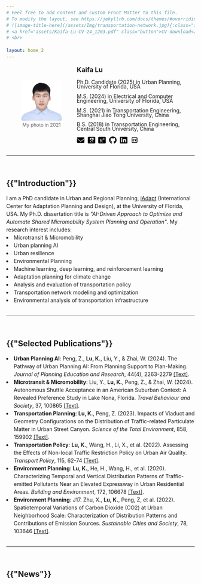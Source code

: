 ```yaml
---
# Feel free to add content and custom Front Matter to this file.
# To modify the layout, see https://jekyllrb.com/docs/themes/#overriding-theme-defaults
# ![image-title-here](/assets/Img/transportation-network.jpg){:class="img-responsive"}
# <a href="assets/Kaifa-Lu-CV-24_1203.pdf" class="button">CV download</a>
# <br>

layout: home_2
---
```


<div style="display: flex; align-items: center;">
  <figure style="text-align: center;">
    <img src="assets/Portrait_Kaifa.jpg" alt="Kaifa" style="width: 170px; margin-right: 12px; border-radius: 4px;">
    <figcaption style="font-size: 0.9em; color: #666;line-height: 1.5;">My photo in 2021</figcaption>
  </figure>
  <div>
    <span style="font-weight: bold;font-size: 1.25em;line-height: 1.5;">Kaifa Lu</span>
    <style>
      p {
        line-height: 0.85;
      }
    </style>
    <p>Ph.D. Candidate (2025) in Urban Planning, University of Florida, USA</p>
    <p>M.S. (2024) in Electrical and Computer Engineering, University of Florida, USA</p>
    <p>M.S. (2021) in Transportation Engineering, Shanghai Jiao Tong University, China</p>
    <p>B.S. (2018) in Transportation Engineering, Central South University, China</p>
    <a href="mailto:kaifa.lu@ufl.edu" style="text-decoration: none; color: inherit;">
    <img src="assets/envelope-solid.svg" alt="Email" class="icon" title="Email me" style="width: 20px; height: 20px; vertical-align: middle; margin-right: 5px;">
    </a>
    <a href="https://scholar.google.com/citations?hl=en&user=a8eAKS8AAAAJ" style="text-decoration: none; color: inherit;">
    <img src="assets/google-scholar-square.svg" alt="Google Scholar" class="icon" title="Visit Google Scholar" style="width: 20px; height: 20px; vertical-align: middle; margin-right: 5px;">
    </a>
    <a href="https://www.researchgate.net/profile/Lu-Kaifa" style="text-decoration: none; color: inherit;">
    <img src="assets/researchgate-square.svg" alt="ResearchGate" class="icon" title="Visit ResearchGate" style="width: 20px; height: 20px; vertical-align: middle; margin-right: 5px;">
    </a>
    <a href="https://github.com/kaifalu917" style="text-decoration: none; color: inherit;">
    <img src="assets/github-brands-solid.svg" alt="Github" class="icon" title="Visit Github" style="width: 20px; height: 20px; vertical-align: middle; margin-right: 5px;">
    </a>
    <a href="https://www.linkedin.com/in/kaifa-lu-828676225/" style="text-decoration: none; color: inherit;">
    <img src="assets/linkedin-brands-solid.svg" alt="LinkedIn" class="icon" title="Visit linkedIn" style="width: 20px; height: 20px; vertical-align: middle; margin-right: 5px;">
    </a>
    <a href="assets/Kaifa-Lu-CV-24_1203.pdf" style="text-decoration: none; color: inherit;">
    <img src="assets/square-cv-svgrepo-com.svg" alt="Resume" class="resume-link" title="Download CV" style="width: 20px; height: 20px; vertical-align: middle; margin-right: 5px;">
    </a>
  </div>
</div>
<br>

-----------
<br>
<h2>{{"Introduction"}}</h2>
<style>
      p1 {
        line-height: 1.5;
      }
      li {
        padding-left: 20px;
        line-height: 1.5;
        text-indent: -20px;
      }
    </style>
<p1>I am a PhD candidate in Urban and Regional Planning, <a href="https://dcp.ufl.edu/iadapt/">iAdapt</a> (International Center for Adaptation Planning and Design), at the University of Florida, USA. My Ph.D. dissertation title is <i>"AI-Driven Approach to Optimize and Automate Shared Micromobility System Planning and Operation"</i>. My research interest includes:</p1>
<br>
<li>Microtransit & Micromobility</li>
<li>Urban planning AI</li>
<li>Urban resilience</li>
<li>Environmental Planning</li>
<li>Machine learning, deep learning, and reinforcement learning</li>
<li>Adaptation planning for climate change</li>
<li>Analysis and evaluation of transportation policy</li>
<li>Transportation network modeling and optimization</li>
<li>Environmental analysis of transportation infrastructure</li>
<br>

-----------
<br>
<h2>{{"Selected Publications"}}</h2>
<li><b>Urban Planning AI</b>: Peng, Z., <b>Lu, K.</b>, Liu, Y., & Zhai, W. (2024). The Pathway of Urban Planning AI: From Planning Support to Plan-Making. <em>Journal of Planning Education and Research</em>, 44(4), 2263-2279 <a href="https://doi.org/10.1177/0739456X231180568">[Text]</a>.</li>
<li><b>Microtransit & Micromobility</b>: Liu, Y., <b>Lu, K.</b>, Peng, Z., & Zhai, W. (2024). Autonomous Shuttle Acceptance in an American Suburban Context: A Revealed Preference Study in Lake Nona, Florida. <em>Travel Behaviour and Society</em>, 37, 100865 <a href="https://doi.org/10.1016/j.tbs.2024.100865">[Text]</a>.</li>
<li><b>Transportation Planning</b>: <b>Lu, K.</b>, Peng, Z. (2023). Impacts of Viaduct and Geometry Configurations on the Distribution of Traffic-related Particulate Matter in Urban Street Canyon. <em>Science of the Total Environment</em>, 858, 159902 <a href="https://doi.org/10.1016/j.scitotenv.2022.159902">[Text]</a>.</li>
<li><b>Transportation Policy</b>: <b>Lu, K.</b>, Wang, H., Li, X., et al. (2022). Assessing the Effects of Non-local Traffic Restriction Policy on Urban Air Quality. <em>Transport Policy</em>, 115, 62-74 <a href="https://doi.org/10.1016/j.tranpol.2021.11.005">[Text]</a>.</li>
<li><b>Environment Planning</b>: <b>Lu, K.</b>, He, H., Wang, H., et al. (2020). Characterizing Temporal and Vertical Distribution Patterns of Traffic-emitted Pollutants Near an Elevated Expressway in Urban Residential Areas. <em>Building and Environment</em>, 172, 106678 <a href="https://doi.org/10.1016/j.buildenv.2020.106678">[Text]</a>.</li>
<li><b>Environment Planning</b>: J17.	Zhu, X., <b>Lu, K.</b>, Peng, Z, et al. (2022). Spatiotemporal Variations of Carbon Dioxide (CO2) at Urban Neighborhood Scale: Characterization of Distribution Patterns and Contributions of Emission Sources. <em>Sustainable Cities and Society</em>, 78, 103646 <a href="https://doi.org/10.1016/j.scs.2021.103646">[Text]</a>.</li>
<br>

-----------
<br>
<h2>{{"News"}}</h2>
